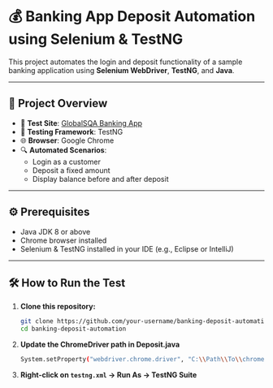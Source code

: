 # 💰 Banking App Deposit Automation using Selenium & TestNG

This project automates the login and deposit functionality of a sample banking application using **Selenium WebDriver**, **TestNG**, and **Java**.

---

## 📌 Project Overview

- 🔗 **Test Site**: [GlobalSQA Banking App](https://www.globalsqa.com/angularJs-protractor/BankingProject/#/login)
- 🧪 **Testing Framework**: TestNG
- 🌐 **Browser**: Google Chrome
- 🔍 **Automated Scenarios**:
  - Login as a customer
  - Deposit a fixed amount
  - Display balance before and after deposit

---

## ⚙️ Prerequisites

- Java JDK 8 or above
- Chrome browser installed
- Selenium & TestNG installed in your IDE (e.g., Eclipse or IntelliJ)

---

## 🛠️ How to Run the Test

1. **Clone this repository:**
   ```bash
   git clone https://github.com/your-username/banking-deposit-automation.git
   cd banking-deposit-automation

2. **Update the ChromeDriver path in Deposit.java**
    ```bash
   System.setProperty("webdriver.chrome.driver", "C:\\Path\\To\\chromedriver.exe");

4. **Right-click on `testng.xml` → Run As → TestNG Suite**



